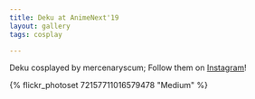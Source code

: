 ```yaml
---
title: Deku at AnimeNext'19
layout: gallery
tags: cosplay

---
```


Deku cosplayed by mercenaryscum; Follow them on [Instagram](https://www.instagram.com/mercenaryscum)!

{% flickr_photoset 72157711016579478 "Medium" %}